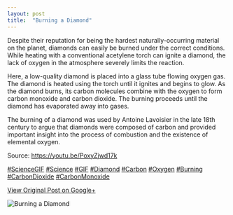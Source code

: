 ```yaml
---
layout: post
title:  "Burning a Diamond"
---
```


Despite their reputation for being the hardest naturally-occurring material on
the planet, diamonds can easily be burned under the correct conditions. While
heating with a conventional acetylene torch can ignite a diamond, the lack of
oxygen in the atmosphere severely limits the reaction.  
  
Here, a low-quality diamond is placed into a glass tube flowing oxygen gas.
The diamond is heated using the torch until it ignites and begins to glow. As
the diamond burns, its carbon molecules combine with the oxygen to form carbon
monoxide and carbon dioxide. The burning proceeds until the diamond has
evaporated away into gases.  
  
The burning of a diamond was used by Antoine Lavoisier in the late 18th
century to argue that diamonds were composed of carbon and provided important
insight into the process of combustion and the existence of elemental oxygen.  
  
Source: <https://youtu.be/PoxyZjwd17k>  
  
[#ScienceGIF](https://plus.google.com/s/%23ScienceGIF/posts)
[#Science](https://plus.google.com/s/%23Science/posts)
[#GIF](https://plus.google.com/s/%23GIF/posts)
[#Diamond](https://plus.google.com/s/%23Diamond/posts)
[#Carbon](https://plus.google.com/s/%23Carbon/posts)
[#Oxygen](https://plus.google.com/s/%23Oxygen/posts)
[#Burning](https://plus.google.com/s/%23Burning/posts)
[#CarbonDioxide](https://plus.google.com/s/%23CarbonDioxide/posts)
[#CarbonMonoxide](https://plus.google.com/s/%23CarbonMonoxide/posts)

[View Original Post on Google+](https://plus.google.com/+ColinSullender/posts/HKFGxuLPgVh)

![Burning a Diamond](/assets/img/2015-12-25-Burning-a-Diamond.gif)
